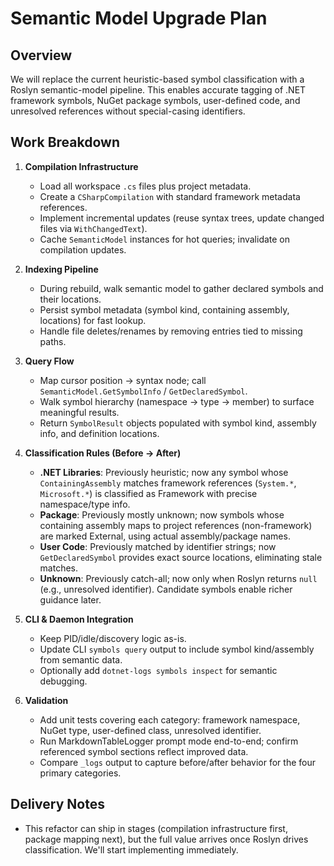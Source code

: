 # Semantic Model Upgrade Plan

## Overview

We will replace the current heuristic-based symbol classification with a Roslyn semantic-model pipeline. This enables accurate tagging of .NET framework symbols, NuGet package symbols, user-defined code, and unresolved references without special-casing identifiers.

## Work Breakdown

1. **Compilation Infrastructure**
   - Load all workspace `.cs` files plus project metadata.
   - Create a `CSharpCompilation` with standard framework metadata references.
   - Implement incremental updates (reuse syntax trees, update changed files via `WithChangedText`).
   - Cache `SemanticModel` instances for hot queries; invalidate on compilation updates.

2. **Indexing Pipeline**
   - During rebuild, walk semantic model to gather declared symbols and their locations.
   - Persist symbol metadata (symbol kind, containing assembly, locations) for fast lookup.
   - Handle file deletes/renames by removing entries tied to missing paths.

3. **Query Flow**
   - Map cursor position → syntax node; call `SemanticModel.GetSymbolInfo` / `GetDeclaredSymbol`.
   - Walk symbol hierarchy (namespace → type → member) to surface meaningful results.
   - Return `SymbolResult` objects populated with symbol kind, assembly info, and definition locations.

4. **Classification Rules (Before → After)**
   - **.NET Libraries**: Previously heuristic; now any symbol whose `ContainingAssembly` matches framework references (`System.*`, `Microsoft.*`) is classified as Framework with precise namespace/type info.
   - **Package**: Previously mostly unknown; now symbols whose containing assembly maps to project references (non-framework) are marked External, using actual assembly/package names.
   - **User Code**: Previously matched by identifier strings; now `GetDeclaredSymbol` provides exact source locations, eliminating stale matches.
   - **Unknown**: Previously catch-all; now only when Roslyn returns `null` (e.g., unresolved identifier). Candidate symbols enable richer guidance later.

5. **CLI & Daemon Integration**
   - Keep PID/idle/discovery logic as-is.
   - Update CLI `symbols query` output to include symbol kind/assembly from semantic data.
   - Optionally add `dotnet-logs symbols inspect` for semantic debugging.

6. **Validation**
   - Add unit tests covering each category: framework namespace, NuGet type, user-defined class, unresolved identifier.
   - Run MarkdownTableLogger prompt mode end-to-end; confirm referenced symbol sections reflect improved data.
   - Compare `_logs` output to capture before/after behavior for the four primary categories.

## Delivery Notes

- This refactor can ship in stages (compilation infrastructure first, package mapping next), but the full value arrives once Roslyn drives classification. We'll start implementing immediately.

